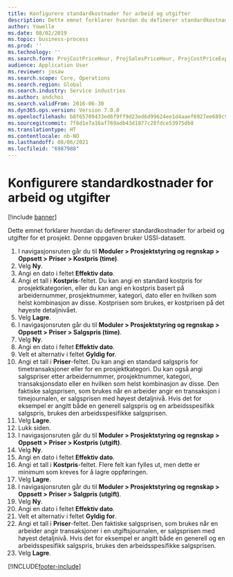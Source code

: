 ```yaml
---
title: Konfigurere standardkostnader for arbeid og utgifter
description: Dette emnet forklarer hvordan du definerer standardkostnader for arbeid og utgifter for et prosjekt.
author: Yowelle
ms.date: 08/02/2019
ms.topic: business-process
ms.prod: ''
ms.technology: ''
ms.search.form: ProjCostPriceHour, ProjSalesPriceHour, ProjCostPriceExpense, ProjSalesPriceCost
audience: Application User
ms.reviewer: josaw
ms.search.scope: Core, Operations
ms.search.region: Global
ms.search.industry: Service industries
ms.author: andchoi
ms.search.validFrom: 2016-06-30
ms.dyn365.ops.version: Version 7.0.0
ms.openlocfilehash: b8f65709433ed6f9ff9d23ed6d99624ee1d4aaef6927ee689c9f7651807340c5
ms.sourcegitcommit: 7f8d1e7a16af769adb43d1877c28fdce53975db8
ms.translationtype: HT
ms.contentlocale: nb-NO
ms.lasthandoff: 08/06/2021
ms.locfileid: "6987988"
---
```

# <a name="configure-standard-costs-for-labor-and-expenses"></a>Konfigurere standardkostnader for arbeid og utgifter

[!include [banner](../../includes/banner.md)]

Dette emnet forklarer hvordan du definerer standardkostnader for arbeid og utgifter for et prosjekt. Denne oppgaven bruker USSI-datasett.

1. I navigasjonsruten går du til **Moduler > Prosjektstyring og regnskap > Oppsett > Priser > Kostpris (time)**.
2. Velg **Ny**.
3. Angi en dato i feltet **Effektiv dato**.
4. Angi et tall i **Kostpris**-feltet. Du kan angi en standard kostpris for prosjektkategorien, eller du kan angi en kostpris basert på arbeidernummer, prosjektnummer, kategori, dato eller en hvilken som helst kombinasjon av disse. Kostprisen som brukes, er kostprisen på det høyeste detaljnivået.  
5. Velg **Lagre**.
6. I navigasjonsruten går du til **Moduler > Prosjektstyring og regnskap > Oppsett > Priser > Salgspris (time)**.
7. Velg **Ny**.
8. Angi en dato i feltet **Effektiv dato**.
9. Velt et alternativ i feltet **Gyldig for**.
10. Angi et tall i **Priser**-feltet. Du kan angi en standard salgspris for timetransaksjoner eller for en prosjektkategori. Du kan også angi salgspriser etter arbeidernummer, prosjektnummer, kategori, transaksjonsdato eller en hvilken som helst kombinasjon av disse. Den faktiske salgsprisen, som brukes når en arbeider angir en transaksjon i timejournalen, er salgsprisen med høyest detaljnivå. Hvis det for eksempel er angitt både en generell salgspris og en arbeidsspesifikk salgspris, brukes den arbeidsspesifikke salgsprisen.  
11. Velg **Lagre**.
12. Lukk siden.
13. I navigasjonsruten går du til **Moduler > Prosjektstyring og regnskap > Oppsett > Priser > Kostpris (utgift)**.
14. Velg **Ny**.
15. Angi en dato i feltet **Effektiv dato**.
16. Angi et tall i **Kostpris**-feltet. Flere felt kan fylles ut, men dette er minimum som kreves for å lagre oppføringen.  
17. Velg **Lagre**.
18. I navigasjonsruten går du til **Moduler > Prosjektstyring og regnskap > Oppsett > Priser > Salgpris (utgift)**.
19. Velg **Ny**.
20. Angi en dato i feltet **Effektiv dato**.
21. Velt et alternativ i feltet **Gyldig for**.
22. Angi et tall i **Priser**-feltet. Den faktiske salgsprisen, som brukes når en arbeider angir transaksjoner i en utgiftsjournalen, er salgsprisen med høyest detaljnivå. Hvis det for eksempel er angitt både en generell og en arbeidsspesifikk salgspris, brukes den arbeidsspesifikke salgsprisen.  
23. Velg **Lagre**.



[!INCLUDE[footer-include](../../includes/footer-banner.md)]